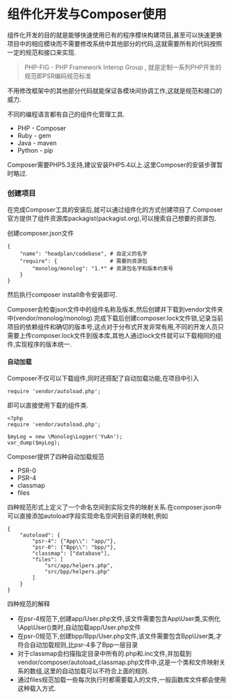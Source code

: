 # 组件化开发与Composer使用

组件化开发的目的就是能够快速使用已有的程序模块构建项目,甚至可以快速更换项目中的相应模块而不需要修改系统中其他部分的代码,这就需要所有的代码按照一定的规范和接口来实现.

> PHP-FIG - PHP Framework Interop Group , 就是定制一系列PHP开发的规范即PSR编码规范标准

不用修改框架中的其他部分代码就能保证各模块间协调工作,这就是规范和接口的威力.

不同的编程语言都有自己的组件化管理工具.

* PHP - Composer
* Ruby - gem
* Java - maven
* Python - pip

Composer需要PHP5.3支持,建议安装PHP5.4以上.这里Composer的安装步骤暂时略过.

### 创建项目

在完成Composer工具的安装后,就可以通过组件化的方式创建项目了.Composer官方提供了组件资源库packagist\(packagist.org\),可以搜索自己想要的资源包.

创建composer.json文件

```
{
    "name": "headplan/codebase", # 自定义的名字
    "require": {                 # 需要的资源包
        "monolog/monolog": "1.*" # 资源包名字和版本约束号
    }
}
```

然后执行composer install命令安装即可.

Composer会检查json文件中的组件名称及版本,然后创建并下载到vendor文件夹中\(vendor/monolog/monolog\).完成下载后创建composer.lock文件锁,记录当前项目的依赖组件和确切的版本号,这点对于分布式开发非常有用,不同的开发人员只需要上传composer.lock文件到版本库,其他人通过lock文件就可以下载相同的组件,实现程序的版本统一.

#### 自动加载

Composer不仅可以下载组件,同时还搭配了自动加载功能,在项目中引入

```
require 'vendor/autoload.php';
```

即可以直接使用下载的组件类.

```
<?php
require 'vendor/autoload.php';

$myLog = new \Monolog\Logger('YuAn');
var_dump($myLog);
```

Composer提供了四种自动加载规范

* PSR-0
* PSR-4
* classmap
* files

四种规范形式上定义了一个命名空间到实际文件的映射关系.在composer.json中可以直接添加autoload字段实现命名空间到目录的映射,例如

```
{
    "autoload": {
        "psr-4": {"App\\": "app/"},
        "psr-0": {"Bpp\\": "bpp/"},
        "classmap": ["database"],
        "files": [
            "src/app/helpers.php",
            "src/bpp/helpers.php"
        ]
    }
}
```

四种规范的解释

* 在psr-4规范下,创建app/User.php文件,该文件需要包含App\User类,实例化\App\User\(\)类时,自动加载app/User.php文件
* 在psr-0规范下,创建bpp/Bpp/User.php文件,该文件需要包含Bpp\User类,才符合自动加载规则,比psr-4多了Bpp一层目录
* 对于classmap会扫描指定目录中所有的.php和.inc文件,并加载到vendor/composer/autoload\_classmap.php文件中,这是一个类和文件映射关系的数组,这里的自动加载可以不符合上面的规则.
* 通过files规范加载一些每次执行时都需要载入的文件,一般函数库文件都会使用这种载入方式.



